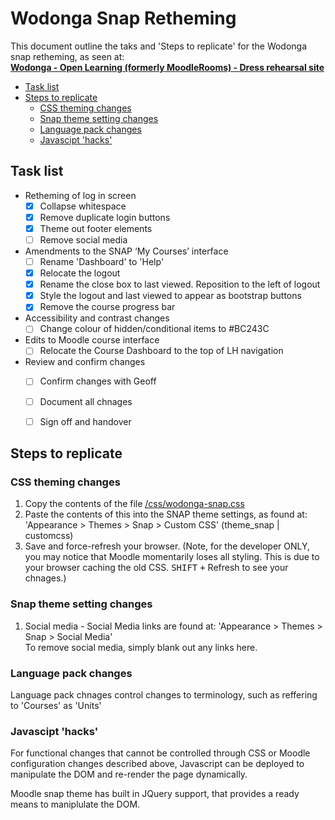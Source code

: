# Wodonga Snap Retheming

This document outline the taks and 'Steps to replicate' for the Wodonga snap retheming, as seen at: <br>
 **[Wodonga - Open Learning (formerly MoodleRooms) - Dress rehearsal site](https://wodonga-tafevc.mrooms.net/)**

<!-- MarkdownTOC -->

- [Task list](#task-list)
- [Steps to replicate](#steps-to-replicate)
    - [CSS theming changes](#css-theming-changes)
    - [Snap theme setting changes](#snap-theme-setting-changes)
    - [Language pack changes](#language-pack-changes)
    - [Javascipt 'hacks'](#javascipt-hacks)

<!-- /MarkdownTOC -->


<a id="task-list"></a>
## Task list ##

- Retheming of log in screen
    + [x] Collapse whitespace
    + [x] Remove duplicate login buttons
    + [x] Theme out footer elements
    + [ ] Remove social media
- Amendments to the SNAP ‘My Courses’ interface
    + [ ] Rename 'Dashboard' to 'Help'
    + [x] Relocate the logout
    + [x] Rename the close box to last viewed.  Reposition to the left of logout
    + [x] Style the logout and last viewed to appear as bootstrap buttons
    + [x] Remove the course progress bar
- Accessibility and contrast changes
    + [ ] Change colour of hidden/conditional items to #BC243C
- Edits to Moodle course interface
    + [ ] Relocate the Course Dashboard to the top of LH navigation
- Review and confirm changes
    + [ ] Confirm changes with Geoff
    + [ ] Document all chnages
    + [ ] Sign off and handover


<a id="steps-to-replicate"></a>
## Steps to replicate ##

<a id="css-theming-changes"></a>
### CSS theming changes ###

1. Copy the contents of the file [/css/wodonga-snap.css](/css/wodonga-snap.css)
2. Paste the contents of this into the SNAP theme settings, as found at: 'Appearance > Themes > Snap > Custom CSS' (theme_snap | customcss)
3. Save and force-refresh your browser. (Note, for the developer ONLY, you may notice that Moodle momentarily loses all styling. This is due to your browser caching the old CSS.  <kbd>SHIFT</kbd> <kbd>+</kbd> Refresh to see your chnages.)

<a id="snap-theme-setting-changes"></a>
### Snap theme setting changes ###

1. Social media - Social Media links are found at: 'Appearance > Themes > Snap > Social Media'<br>To remove social media, simply blank out any links here.


<a id="language-pack-changes"></a>
### Language pack changes ###

Language pack chnages control changes to terminology, such as reffering to 'Courses' as 'Units'

<a id="javascipt-hacks"></a>
### Javascipt 'hacks' ###

For functional changes that cannot be controlled through CSS or Moodle configuration changes described above, Javascript can be deployed to manipulate the DOM and re-render the page dynamically.

Moodle snap theme has built in JQuery support, that provides a ready means to maniplulate the DOM.
